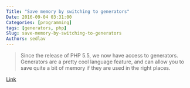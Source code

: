 ```yaml
---
Title: "Save memory by switching to generators"
Date: 2016-09-04 03:31:00
Categories: [programming]
tags: [generators, php]
Slug: save-memory-by-switching-to-generators
Authors: sedlav
---
```


> Since the release of PHP 5.5, we now have access to generators. Generators are a pretty cool language feature, and can allow you to save quite a bit of memory if they are used in the right places.

[Link](https://evertpot.com/switching-to-generators/)
